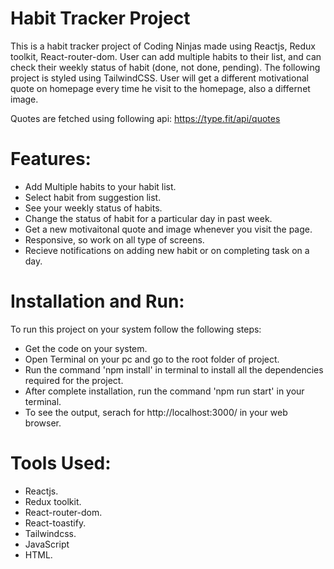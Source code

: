 # Habit Tracker Project
  This is a habit tracker project of Coding Ninjas made using Reactjs, Redux toolkit, React-router-dom. User can add multiple habits to their list, and can check their weekly status of habit (done, not done, pending). The following project is styled using TailwindCSS. User will get a different motivational quote on homepage every time he visit to the homepage, also a differnet image.
  
  Quotes are fetched using following api: https://type.fit/api/quotes
  <br>
  

# Features:
  - Add Multiple habits to your habit list.
  - Select habit from suggestion list.
  - See your weekly status of habits.
  - Change the status of habit for a particular day in past week.
  - Get a new motivaitonal quote and image whenever you visit the page.
  - Responsive, so work on all type of screens.
  - Recieve notifications on adding new habit or on completing task on a day.


# Installation and Run:
  To run this project on your system follow the following steps:
  - Get the code on your system.
  - Open Terminal on your pc and go to the root folder of project.
  - Run the command 'npm install' in terminal to install all the dependencies required for the project.
  - After complete installation, run the command 'npm run start' in your terminal.
  - To see the output, serach for http://localhost:3000/ in your web browser.

# Tools Used:
  - Reactjs.
  - Redux toolkit.
  - React-router-dom.
  - React-toastify.
  - Tailwindcss.
  - JavaScript
  - HTML.


